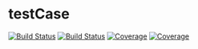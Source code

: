 # testCase

[![Build Status](https://travis-ci.com/xt8/testCase.jl.svg?branch=master)](https://travis-ci.com/xt8/testCase.jl)
[![Build Status](https://ci.appveyor.com/api/projects/status/github/xt8/testCase.jl?svg=true)](https://ci.appveyor.com/project/xt8/testCase-jl)
[![Coverage](https://codecov.io/gh/xt8/testCase.jl/branch/master/graph/badge.svg)](https://codecov.io/gh/xt8/testCase.jl)
[![Coverage](https://coveralls.io/repos/github/xt8/testCase.jl/badge.svg?branch=master)](https://coveralls.io/github/xt8/testCase.jl?branch=master)
